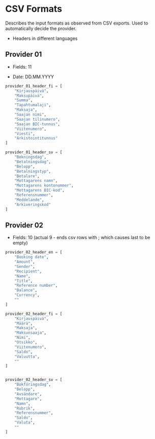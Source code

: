 
# CSV Formats

Describes the input formats as observed from CSV exports. Used to automatically decide the provider.

* Headers in different languages

## Provider 01

* Fields: 11

* Date: DD.MM.YYYY


```python
provider_01_header_fi = [
    "Kirjauspäivä",
    "Maksupäivä",
    "Summa",
    "Tapahtumalaji",
    "Maksaja",
    "Saajan nimi",
    "Saajan tilinumero",
    "Saajan BIC-tunnus",
    "Viitenumero",
    "Viesti",
    "Arkistointitunnus"
]
```

```python
provider_01_header_sv = [
    "Bokningsdag",
    "Betalningsdag",
    "Belopp",
    "Betalningstyp",
    "Betalare",
    "Mottagarens namn",
    "Mottagarens kontonummer",
    "Mottagarens BIC-kod",
    "Referensnummer",
    "Meddelande",
    "Arkiveringskod"
]
```


## Provider 02

* Fields: 10 (actual 9 - ends csv rows with ; which causes last to be empty)

```python
provider_02_header_en = [
    "Booking date",
    "Amount",
    "Sender",
    "Recipient",
    "Name",
    "Title",
    "Reference number",
    "Balance",
    "Currency",
    ""
]
```

```python
provider_02_header_fi = [
    "Kirjauspäivä",
    "Määrä",
    "Maksaja",
    "Maksunsaaja",
    "Nimi",
    "Otsikko",
    "Viitenumero",
    "Saldo",
    "Valuutta",
    ""
]

```

```python

provider_02_header_sv = [
    "Bokföringsdag",
    "Belopp",
    "Avsändare",
    "Mottagare",
    "Namn",
    "Rubrik",
    "Referensnummer",
    "Saldo",
    "Valuta",
    ""
]
```
